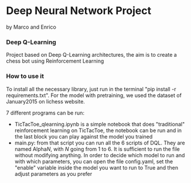 # Deep Neural Network Project

by Marco and Enrico

### Deep Q-Learning

Project based on Deep Q-Learning architectures, the aim is to create a chess bot using Reinforcement Learning


### How to use it

To install all the necessary library, just run in the terminal "pip install -r requirements.txt".
For the model with pretraining, we used the dataset of January2015 on lichess website.

7 different programs can be run:

- TicTacToe_qlearning.ipynb is a simple notebook that does "traditional" reinforcement learning on TicTacToe, the notebook can be run and in the last block you can play against the model you trained
- main.py: from that script you can run all the 6 scripts of DQL. They are named Alpha$N$, with $N$ going from 1 to 6. It is sufficient to run the file without modifying anything. In order to decide which model to run and with which parameters, you can open the file config.yaml, set the "enable" variable inside the model you want to run to True and then adjust parameters as you prefer
